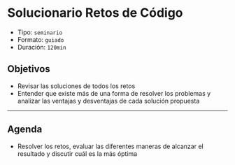 # Solucionario Retos de Código

* Tipo: `seminario`
* Formato: `guiado`
* Duración: `120min`

## Objetivos

* Revisar las soluciones de todos los retos
* Entender que existe más de una forma de resolver los problemas y analizar las
  ventajas y desventajas de cada solución propuesta

***

## Agenda

* Resolver los retos, evaluar las diferentes maneras de alcanzar el resultado y
  discutir cuál es la más óptima
